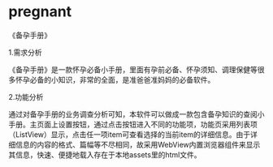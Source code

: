 # pregnant
《备孕手册》

1.需求分析

《备孕手册》是一款怀孕必备小手册，里面有孕前必备、怀孕须知、调理保健等很多怀孕必备的小知识，非常的全面，是准爸爸准妈妈的必备软件。
 
2.功能分析

通过对备孕手册的业务调查分析可知，本软件可以做成一款包含备孕知识的查阅小手册。主页面上设置按钮，通过点击按钮进入不同的功能项，功能页采用列表项（ListView）显示，点击任一项item可查看选择的当前item的详细信息。由于详细信息的内容的格式、篇幅等不尽相同，故采用WebView内置浏览器组件来显示其信息，快速、便捷地载入存在于本地assets里的html文件。

